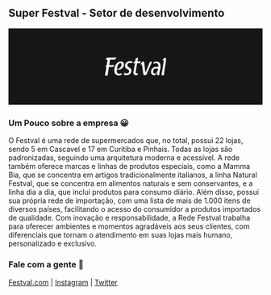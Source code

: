 ## Super Festval - Setor de desenvolvimento

![Super Festval logo](cover.png)

### Um Pouco sobre a empresa 😀

O Festval é uma rede de supermercados que, no total, possui 22 lojas, sendo 5 em Cascavel e 17 em Curitiba e Pinhais. Todas as lojas são padronizadas, seguindo uma arquitetura moderna e acessível. A rede também oferece marcas e linhas de produtos especiais, como a Mamma Bia, que se concentra em artigos tradicionalmente italianos, a linha Natural Festval, que se concentra em alimentos naturais e sem conservantes, e a linha dia a dia, que inclui produtos para consumo diário. Além disso, possui sua própria rede de importação, com uma lista de mais de 1.000 itens de diversos países, facilitando o acesso do consumidor a produtos importados de qualidade. Com inovação e responsabilidade, a Rede Festval trabalha para oferecer ambientes e momentos agradáveis aos seus clientes, com diferenciais que tornam o atendimento em suas lojas mais humano, personalizado e exclusivo.

### Fale com a gente 🚀

[Festval.com](https://festval.com) | [Instagram](https://www.instagram.com/festvalcuritiba/) | [Twitter](https://twitter.com/festvalcuritiba)
